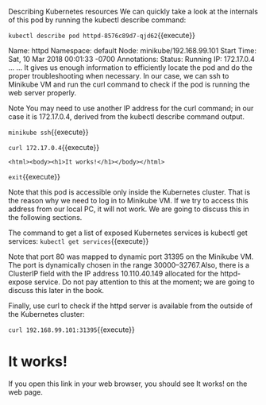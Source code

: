 
Describing Kubernetes resources 
We can quickly take a look at the internals of this pod by running the kubectl describe command:


`kubectl describe pod httpd-8576c89d7-qjd62`{{execute}}

Name: httpd
Namespace: default
Node: minikube/192.168.99.101
Start Time: Sat, 10 Mar 2018 00:01:33 -0700
Annotations: <none>
Status: Running
IP: 172.17.0.4
...
<output omitted>
...
It gives us enough information to efficiently locate the pod and do the proper troubleshooting when necessary. In our case, we can ssh to Minikube VM and run the curl command to check if the pod is running the web server properly. 

Note
You may need to use another IP address for the curl command; in our case it is 172.17.0.4, derived from the kubectl describe command output.


`minikube ssh`{{execute}}


`curl 172.17.0.4`{{execute}}

```
<html><body><h1>It works!</h1></body></html>
```


`exit`{{execute}}


Note that this pod is accessible only inside the Kubernetes cluster. That is the reason why we need to log in to Minikube VM. If we try to access this address from our local PC, it will not work. We are going to discuss this in the following sections.
 
The command to get a list of exposed Kubernetes services is kubectl get services:
`kubectl get services`{{execute}}


Note that port 80 was mapped to dynamic port 31395 on the Minikube VM. The port is dynamically chosen in the range 30000–32767.Also, there is a ClusterIP field with the IP address 10.110.40.149 allocated for the httpd-expose service. Do not pay attention to this at the moment; we are going to discuss this later in the book.

Finally, use curl to check if the httpd server is available from the outside of the Kubernetes cluster:


`curl 192.168.99.101:31395`{{execute}}
<html><body><h1>It works!</h1></body></html>
If you open this link in your web browser, you should see It works! on the web page.